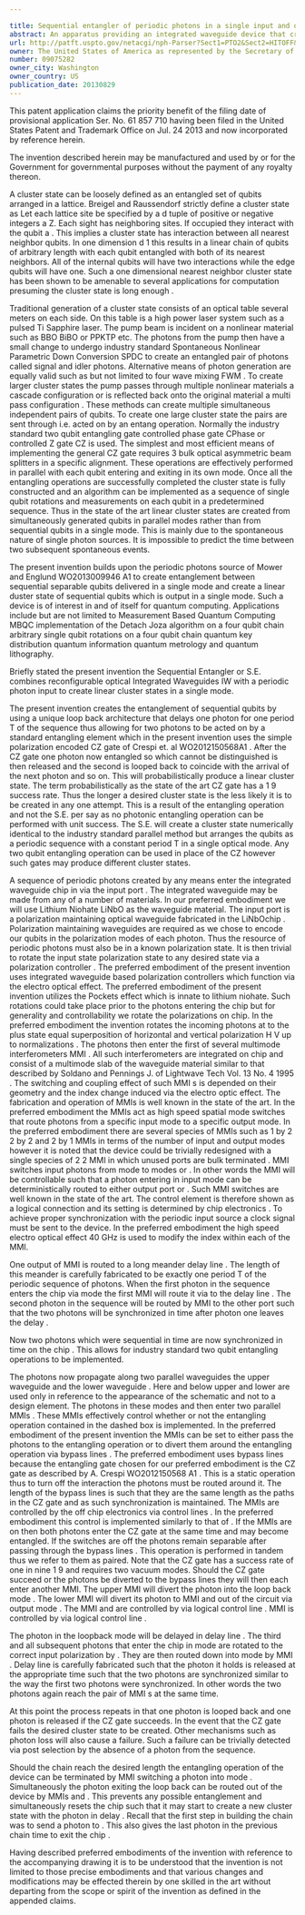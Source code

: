 ```yaml
---

title: Sequential entangler of periodic photons in a single input and output mode
abstract: An apparatus providing an integrated waveguide device that creates entanglement between a sequence of periodically spaced (in time) photons in a single input and output mode. The invention comprises a polarization maintaining integrated waveguide chip containing a number of delay lines, integrated multimode interferometers with the potential for rapid switching, a polarization controller and off chip computer logic and timing.
url: http://patft.uspto.gov/netacgi/nph-Parser?Sect1=PTO2&Sect2=HITOFF&p=1&u=%2Fnetahtml%2FPTO%2Fsearch-adv.htm&r=1&f=G&l=50&d=PALL&S1=09075282&OS=09075282&RS=09075282
owner: The United States of America as represented by the Secretary of the Air Force
number: 09075282
owner_city: Washington
owner_country: US
publication_date: 20130829
---
```

This patent application claims the priority benefit of the filing date of provisional application Ser. No. 61 857 710 having been filed in the United States Patent and Trademark Office on Jul. 24 2013 and now incorporated by reference herein.

The invention described herein may be manufactured and used by or for the Government for governmental purposes without the payment of any royalty thereon.

A cluster state can be loosely defined as an entangled set of qubits arranged in a lattice. Breigel and Raussendorf strictly define a cluster state as Let each lattice site be specified by a d tuple of positive or negative integers a Z. Each sight has neighboring sites. If occupied they interact with the qubit a . This implies a cluster state has interaction between all nearest neighbor qubits. In one dimension d 1 this results in a linear chain of qubits of arbitrary length with each qubit entangled with both of its nearest neighbors. All of the internal qubits will have two interactions while the edge qubits will have one. Such a one dimensional nearest neighbor cluster state has been shown to be amenable to several applications for computation presuming the cluster state is long enough .

Traditional generation of a cluster state consists of an optical table several meters on each side. On this table is a high power laser system such as a pulsed Ti Sapphire laser. The pump beam is incident on a nonlinear material such as BBO BiBO or PPKTP etc. The photons from the pump then have a small change to undergo industry standard Spontaneous Nonlinear Parametric Down Conversion SPDC to create an entangled pair of photons called signal and idler photons. Alternative means of photon generation are equally valid such as but not limited to four wave mixing FWM . To create larger cluster states the pump passes through multiple nonlinear materials a cascade configuration or is reflected back onto the original material a multi pass configuration . These methods can create multiple simultaneous independent pairs of qubits. To create one large cluster state the pairs are sent through i.e. acted on by an entang operation. Normally the industry standard two qubit entangling gate controlled phase gate CPhase or controlled Z gate CZ is used. The simplest and most efficient means of implementing the general CZ gate requires 3 bulk optical asymmetric beam splitters in a specific alignment. These operations are effectively performed in parallel with each qubit entering and exiting in its own mode. Once all the entangling operations are successfully completed the cluster state is fully constructed and an algorithm can be implemented as a sequence of single qubit rotations and measurements on each qubit in a predetermined sequence. Thus in the state of the art linear cluster states are created from simultaneously generated qubits in parallel modes rather than from sequential qubits in a single mode. This is mainly due to the spontaneous nature of single photon sources. It is impossible to predict the time between two subsequent spontaneous events.

The present invention builds upon the periodic photons source of Mower and Englund WO2013009946 A1 to create entanglement between sequential separable qubits delivered in a single mode and create a linear duster state of sequential qubits which is output in a single mode. Such a device is of interest in and of itself for quantum computing. Applications include but are not limited to Measurement Based Quantum Computing MBQC implementation of the Detach Joza algorithm on a four qubit chain arbitrary single qubit rotations on a four qubit chain quantum key distribution quantum information quantum metrology and quantum lithography.

Briefly stated the present invention the Sequential Entangler or S.E. combines reconfigurable optical Integrated Waveguides IW with a periodic photon input to create linear cluster states in a single mode.

The present invention creates the entanglement of sequential qubits by using a unique loop back architecture that delays one photon for one period T of the sequence thus allowing for two photons to be acted on by a standard entangling element which in the present invention uses the simple polarization encoded CZ gate of Crespi et. al WO2012150568A1 . After the CZ gate one photon now entangled so which cannot be distinguished is then released and the second is looped back to coincide with the arrival of the next photon and so on. This will probabilistically produce a linear cluster state. The term probabilistically as the state of the art CZ gate has a 1 9 success rate. Thus the longer a desired cluster state is the less likely it is to be created in any one attempt. This is a result of the entangling operation and not the S.E. per say as no photonic entangling operation can be performed with unit success. The S.E. will create a cluster state numerically identical to the industry standard parallel method but arranges the qubits as a periodic sequence with a constant period T in a single optical mode. Any two qubit entangling operation can be used in place of the CZ however such gates may produce different cluster states.

A sequence of periodic photons created by any means enter the integrated waveguide chip in via the input port . The integrated waveguide may be made from any of a number of materials. In our preferred embodiment we will use Lithium Niohate LiNbO as the waveguide material. The input port is a polarization maintaining optical waveguide fabricated in the LiNbOchip . Polarization maintaining waveguides are required as we chose to encode our qubits in the polarization modes of each photon. Thus the resource of periodic photons must also be in a known polarization state. It is then trivial to rotate the input state polarization state to any desired state via a polarization controller . The preferred embodiment of the present invention uses integrated waveguide based polarization controllers which function via the electro optical effect. The preferred embodiment of the present invention utilizes the Pockets effect which is innate to lithium niohate. Such rotations could take place prior to the photons entering the chip but for generality and controllability we rotate the polarizations on chip. In the preferred embodiment the invention rotates the incoming photons at to the plus state equal superposition of horizontal and vertical polarization H V up to normalizations . The photons then enter the first of several multimode interferometers MMI . All such interferometers are integrated on chip and consist of a multimode slab of the waveguide material similar to that described by Soldano and Pennings J. of Lightwave Tech Vol. 13 No. 4 1995 . The switching and coupling effect of such MMI s is depended on their geometry and the index change induced via the electro optic effect. The fabrication and operation of MMIs is well known in the state of the art. In the preferred embodiment the MMIs act as high speed spatial mode switches that route photons from a specific input mode to a specific output mode. In the preferred embodiment there are several species of MMIs such as 1 by 2 2 by 2 and 2 by 1 MMIs in terms of the number of input and output modes however it is noted that the device could be trivially redesigned with a single species of 2 2 MMI in which unused ports are bulk terminated . MMI switches input photons from mode to modes or . In other words the MMI will be controllable such that a photon entering in input mode can be deterministically routed to either output port or . Such MMI switches are well known in the state of the art. The control element is therefore shown as a logical connection and its setting is determined by chip electronics . To achieve proper synchronization with the periodic input source a clock signal must be sent to the device. In the preferred embodiment the high speed electro optical effect 40 GHz is used to modify the index within each of the MMI.

One output of MMI is routed to a long meander delay line . The length of this meander is carefully fabricated to be exactly one period T of the periodic sequence of photons. When the first photon in the sequence enters the chip via mode the first MMI will route it via to the delay line . The second photon in the sequence will be routed by MMI to the other port such that the two photons will be synchronized in time after photon one leaves the delay .

Now two photons which were sequential in time are now synchronized in time on the chip . This allows for industry standard two qubit entangling operations to be implemented.

The photons now propagate along two parallel waveguides the upper waveguide and the lower waveguide . Here and below upper and lower are used only in reference to the appearance of the schematic and not to a design element. The photons in these modes and then enter two parallel MMIs . These MMIs effectively control whether or not the entangling operation contained in the dashed box is implemented. In the preferred embodiment of the present invention the MMIs can be set to either pass the photons to the entangling operation or to divert them around the entangling operation via bypass lines . The preferred embodiment uses bypass lines because the entangling gate chosen for our preferred embodiment is the CZ gate as described by A. Crespi WO2012150568 A1 . This is a static operation thus to turn off the interaction the photons must be routed around it. The length of the bypass lines is such that they are the same length as the paths in the CZ gate and as such synchronization is maintained. The MMIs are controlled by the off chip electronics via control lines . In the preferred embodiment this control is implemented similarly to that of . If the MMIs are on then both photons enter the CZ gate at the same time and may become entangled. If the switches are off the photons remain separable after passing through the bypass lines . This operation is performed in tandem thus we refer to them as paired. Note that the CZ gate has a success rate of one in nine 1 9 and requires two vacuum modes. Should the CZ gate succeed or the photons be diverted to the bypass lines they will then each enter another MMI. The upper MMI will divert the photon into the loop back mode . The lower MMI will divert its photon to MMI and out of the circuit via output mode . The MMI and are controlled by via logical control line . MMI is controlled by via logical control line .

The photon in the loopback mode will be delayed in delay line . The third and all subsequent photons that enter the chip in mode are rotated to the correct input polarization by . They are then routed down into mode by MMI . Delay line is carefully fabricated such that the photon it holds is released at the appropriate time such that the two photons are synchronized similar to the way the first two photons were synchronized. In other words the two photons again reach the pair of MMI s at the same time.

At this point the process repeats in that one photon is looped back and one photon is released if the CZ gate succeeds. In the event that the CZ gate fails the desired cluster state to be created. Other mechanisms such as photon loss will also cause a failure. Such a failure can be trivially detected via post selection by the absence of a photon from the sequence.

Should the chain reach the desired length the entangling operation of the device can be terminated by MMI switching a photon into mode . Simultaneously the photon exiting the loop back can be routed out of the device by MMIs and . This prevents any possible entanglement and simultaneously resets the chip such that it may start to create a new cluster state with the photon in delay . Recall that the first step in building the chain was to send a photon to . This also gives the last photon in the previous chain time to exit the chip .

Having described preferred embodiments of the invention with reference to the accompanying drawing it is to be understood that the invention is not limited to those precise embodiments and that various changes and modifications may be effected therein by one skilled in the art without departing from the scope or spirit of the invention as defined in the appended claims.


